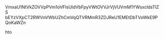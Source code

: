 VmxaU1NtVkZOVVpPVm1oVFlsUldVbFpyVWtOVVJrVjVUVmM1YWsxcldsTlZS
bEYzVXpCT2RWVnVWbUZhCmVqQTVRMmR3ZDJReU1EMEtDbTVoWkE9PQoKaWZn

hto